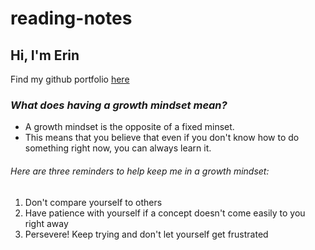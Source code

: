# reading-notes

## Hi, I'm Erin 
Find my github portfolio [here](https://github.com/Erinsp)

### _What does having a growth mindset mean?_
- A growth mindset is the opposite of a fixed minset.
- This means that you believe that even if you don't know how to do something right now, you can always learn it.

###### Here are three reminders to help keep me in a growth mindset:
1. Don't compare yourself to others
2. Have patience with yourself if a concept doesn't come easily to you right away
3. Persevere! Keep trying and don't let yourself get frustrated



